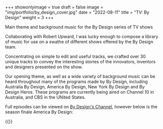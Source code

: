 +++
showonlyimage = true
draft = false
image = "img/portfolio/by_design_cover.jpg"
date = "2022-08-11"
title = "TV: By Design"
weight = 3
+++

Main theme and background music for the By Design series of TV shows

<!--more-->

Collaborating with Robert Upward, I was lucky enough to compose a library of music for use on a swathe of different shows offered by the By Design team.

Concentrating on simple to edit and useful tracks, we crafted over 30 unique tracks to convey the interesting stories of the innovators, inventors and designers presented on the show.

Our opening theme, as well as a wide variety of background music can be heard throughout many of the programs made by By Design, including Australia By Design, America By Design, New York By Design and By Design Heros. These programs are currently being aired on Channel 10 in Australia, and CBS in the UNited States.

Full episodes can be viewed on [By Design's Channel](https://www.youtube.com/c/ByDesignTV), however below is the season finale America By Design:

{{<youtube ngfMIU5AcpQ>}}
